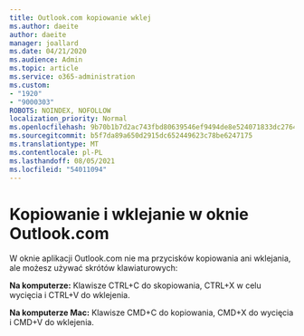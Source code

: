 ```yaml
---
title: Outlook.com kopiowanie wklej
ms.author: daeite
author: daeite
manager: joallard
ms.date: 04/21/2020
ms.audience: Admin
ms.topic: article
ms.service: o365-administration
ms.custom:
- "1920"
- "9000303"
ROBOTS: NOINDEX, NOFOLLOW
localization_priority: Normal
ms.openlocfilehash: 9b70b1b7d2ac743fbd80639546ef9494de8e524071833dc276403391c560bb6a
ms.sourcegitcommit: b5f7da89a650d2915dc652449623c78be6247175
ms.translationtype: MT
ms.contentlocale: pl-PL
ms.lasthandoff: 08/05/2021
ms.locfileid: "54011094"
---
```

# <a name="copy-and-paste-in-outlookcom"></a>Kopiowanie i wklejanie w oknie Outlook.com

W oknie aplikacji Outlook.com nie ma przycisków kopiowania ani wklejania, ale możesz używać skrótów klawiaturowych:

**Na komputerze:** Klawisze CTRL+C do skopiowania, CTRL+X w celu wycięcia i CTRL+V do wklejenia.

**Na komputerze Mac:** Klawisze CMD+C do kopiowania, CMD+X do wycięcia i CMD+V do wklejenia.